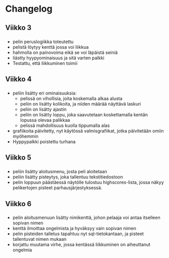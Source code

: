 # Changelog

## Viikko 3
###
- pelin peruslogiikka toteutettu
- pelistä löytyy kenttä jossa voi liikkua
- hahmolla on painovoima eikä se voi läpäistä seiniä
- liästty hyypyominaisuus ja sitä varten palkki
- Testattu, että liikkuminen toimii
## Viikko 4
###
- peliin lisätty eri ominaisuuksia:
  - pelissä on vihollisia, joita koskemalla alkaa alusta
  - peliin on lisätty kolikoita, ja niiden määrää näyttävä laskuri
  - peliin on lisätty ajastin
  - peliin on lisätty loppu, joka saavutetaan koskettamalla kentän lopussa olevaa palikkaa
  - pelissä mahdollisuus kuolla tippumalla alas
- grafiikoita päivitetty, nyt käytössä valmisgrafiikat, jotka päivitetään omiin myöhemmin
- Hyppypalkki poistettu turhana
## Viikko 5
###
- peliin lisätty aloitusmenu, josta peli aloitetaan
- peliin lisätty pisteytys, joka tallentuu tekstitiedostoon
- pelin loppuun päästäessä näytölle tulostuu highscores-lista, jossa näkyy pelikertojen pisteet parhausjärjestyksessä. 

## Viikko 6
###
- pelin aloitusmenuun lisätty nimikenttä, johon pelaaja voi antaa itselleen sopivan nimen
- kenttä ilmoittaa ongelmista ja hyväksyy vain sopivan nimen
- pelin pisteiden talletus tapahtuu nyt sql-tietokantaan, ja pisteet tallentuvat nimen mukaan
- korjattu muutama virhe, jossa kentässä liikkuminen on aiheuttanut ongelmia
